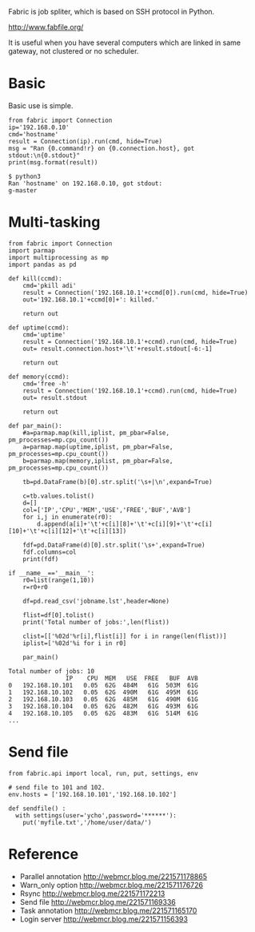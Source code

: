 Fabric is job spliter, which is based on SSH protocol in Python.

<http://www.fabfile.org/>

It is useful when you have several computers which are linked in same gateway, not clustered or no scheduler.

# Basic
Basic use is simple.
```
from fabric import Connection
ip='192.168.0.10'
cmd='hostname'
result = Connection(ip).run(cmd, hide=True)
msg = "Ran {0.command!r} on {0.connection.host}, got stdout:\n{0.stdout}"
print(msg.format(result))
```
```
$ python3 
Ran 'hostname' on 192.168.0.10, got stdout:
g-master
```

# Multi-tasking
```
from fabric import Connection
import parmap
import multiprocessing as mp
import pandas as pd

def kill(ccmd):
    cmd='pkill adi'
    result = Connection('192.168.10.1'+ccmd[0]).run(cmd, hide=True)
    out='192.168.10.1'+ccmd[0]+': killed.'

    return out

def uptime(ccmd):
    cmd='uptime'
    result = Connection('192.168.10.1'+ccmd).run(cmd, hide=True)
    out= result.connection.host+'\t'+result.stdout[-6:-1]

    return out

def memory(ccmd):
    cmd='free -h'
    result = Connection('192.168.10.1'+ccmd).run(cmd, hide=True)
    out= result.stdout

    return out

def par_main():
    #a=parmap.map(kill,iplist, pm_pbar=False, pm_processes=mp.cpu_count())
    a=parmap.map(uptime,iplist, pm_pbar=False, pm_processes=mp.cpu_count())
    b=parmap.map(memory,iplist, pm_pbar=False, pm_processes=mp.cpu_count())

    tb=pd.DataFrame(b)[0].str.split('\s+|\n',expand=True)

    c=tb.values.tolist()
    d=[]
    col=['IP','CPU','MEM','USE','FREE','BUF','AVB']
    for i,j in enumerate(r0):
        d.append(a[i]+'\t'+c[i][8]+'\t'+c[i][9]+'\t'+c[i][10]+'\t'+c[i][12]+'\t'+c[i][13])

    fdf=pd.DataFrame(d)[0].str.split('\s+',expand=True)
    fdf.columns=col
    print(fdf)

if __name__=='__main__':
    r0=list(range(1,10))
    r=r0+r0

    df=pd.read_csv('jobname.lst',header=None)

    flist=df[0].tolist()
    print('Total number of jobs:',len(flist))

    clist=[['%02d'%r[i],flist[i]] for i in range(len(flist))]
    iplist=['%02d'%i for i in r0]

    par_main()
```
```
Total number of jobs: 10
                IP    CPU  MEM   USE  FREE   BUF  AVB
0   192.168.10.101   0.05  62G  484M   61G  503M  61G
1   192.168.10.102   0.05  62G  490M   61G  495M  61G
2   192.168.10.103   0.05  62G  485M   61G  490M  61G
3   192.168.10.104   0.05  62G  482M   61G  493M  61G
4   192.168.10.105   0.05  62G  483M   61G  514M  61G
...
```

# Send file
```
from fabric.api import local, run, put, settings, env

# send file to 101 and 102.
env.hosts = ['192.168.10.101','192.168.10.102']

def sendfile() :
  with settings(user='ycho',password='******'):
    put('myfile.txt','/home/user/data/')
```


# Reference
- Parallel annotation <http://webmcr.blog.me/221571178865>
- Warn_only option <http://webmcr.blog.me/221571176726>
- Rsync <http://webmcr.blog.me/221571172213>
- Send file <http://webmcr.blog.me/221571169336>
- Task annotation <http://webmcr.blog.me/221571165170>
- Login server <http://webmcr.blog.me/221571156393>

